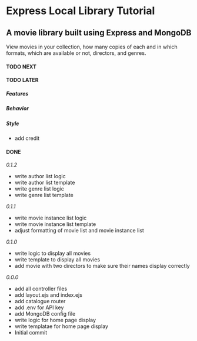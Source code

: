 # Express Local Library Tutorial

## A movie library built using Express and MongoDB

View movies in your collection, how many copies of each and in which formats, which are available or not, directors, and genres.

#### TODO NEXT

#### TODO LATER

##### Features

##### Behavior

##### Style

- add credit

#### DONE

_0.1.2_

- write author list logic
- write author list template
- write genre list logic
- write genre list template

_0.1.1_

- write movie instance list logic
- write movie instance list template
- adjust formatting of movie list and movie instance list

_0.1.0_

- write logic to display all movies
- write template to display all movies
- add movie with two directors to make sure their names display correctly

_0.0.0_

- add all controller files
- add layout.ejs and index.ejs
- add catalogue router
- add .env for API key
- add MongoDB config file
- write logic for home page display
- write templatae for home page display
- Initial commit
